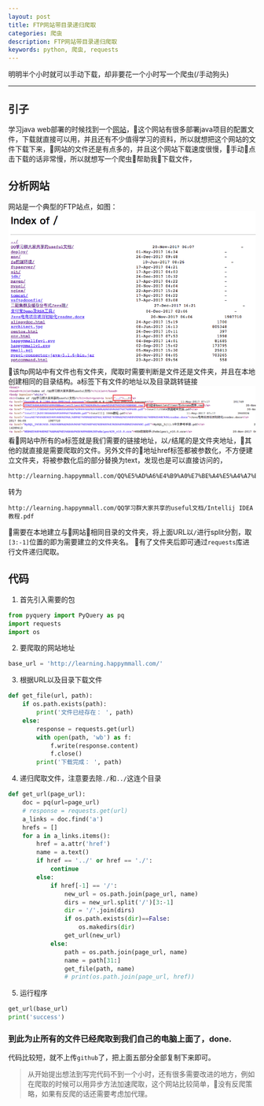 ```yaml
---
layout: post
title: FTP网站带目录递归爬取
categories: 爬虫
description: FTP网站带目录递归爬取
keywords: python, 爬虫, requests
---
```


明明半个小时就可以手动下载，却非要花一个小时写一个爬虫(/手动狗头)

---
## 引子
学习java web部署的时候找到一个[网站](http://learning.happymmall.com/)，这个网站有很多部署java项目的配置文件，下载就直接可以用，并且还有不少值得学习的资料，所以就想把这个网站的文件下载下来，网站的文件还是有点多的，并且这个网站下载速度很慢，手动点击下载的话非常慢，所以就想写一个爬虫帮助我下载文件，

## 分析网站
网站是一个典型的FTP站点，如图：
![](/images/posts/20190406_1.png)
该ftp网站中有文件也有文件夹，爬取时需要判断是文件还是文件夹，并且在本地创建相同的目录结构。a标签下有文件的地址以及目录跳转链接
![](/images/posts/20190406_2.png)
看网站中所有的a标签就是我们需要的链接地址，以`/`结尾的是文件夹地址，其他的就直接是需要爬取的文件。另外文件的地址href标签都被参数化，不方便建立文件夹，将被参数化后的部分替换为text，发现也是可以直接访问的，
```url
http://learning.happymmall.com/QQ%E5%AD%A6%E4%B9%A0%E7%BE%A4%E5%A4%A7%E5%AE%B6%E5%85%B1%E4%BA%AB%E7%9A%84useful%E6%96%87%E6%A1%A3/Intellij%20IDEA%E6%95%99%E7%A8%8B.pdf
```
转为
```url
http://learning.happymmall.com/QQ学习群大家共享的useful文档/Intellij IDEA教程.pdf
```
需要在本地建立与网站相同目录的文件夹，将上面URL以`/`进行split分割，取`[3:-1]`位置的即为需要建立的文件夹名。
有了文件夹后即可通过`requests`库进行文件递归爬取。

## 代码
1. 首先引入需要的包
```python
from pyquery import PyQuery as pq
import requests
import os
```

2. 要爬取的网站地址
```python
base_url = 'http://learning.happymmall.com/'
```

3. 根据URL以及目录下载文件
```python
def get_file(url, path):
    if os.path.exists(path):
        print('文件已经存在： ', path)
    else:
        response = requests.get(url)
        with open(path, 'wb') as f:
            f.write(response.content)
            f.close()
        print('下载完成： ', path)
```

4. 递归爬取文件，注意要去除`./`和`../`这连个目录
```python
def get_url(page_url):
    doc = pq(url=page_url)
    # response = requests.get(url)
    a_links = doc.find('a')
    hrefs = []
    for a in a_links.items():
        href = a.attr('href')
        name = a.text()
        if href == '../' or href == './':
            continue
        else:
            if href[-1] == '/':
                new_url = os.path.join(page_url, name)
                dirs = new_url.split('/')[3:-1]
                dir = '/'.join(dirs)
                if os.path.exists(dir)==False:
                    os.makedirs(dir)
                get_url(new_url)
            else:
                path = os.path.join(page_url, name)
                name = path[31:]
                get_file(path, name)
                # print(os.path.join(page_url, href))
```

5. 运行程序
```python
get_url(base_url)
print('success')
```

### 到此为止所有的文件已经爬取到我们自己的电脑上面了，done.

代码比较短，就不上传`github`了，把上面五部分全部复制下来即可。

> 从开始提出想法到写完代码不到一个小时，还有很多需要改进的地方，例如在爬取的时候可以用异步方法加速爬取，这个网站比较简单，没有反爬策略，如果有反爬的话还需要考虑加代理。


